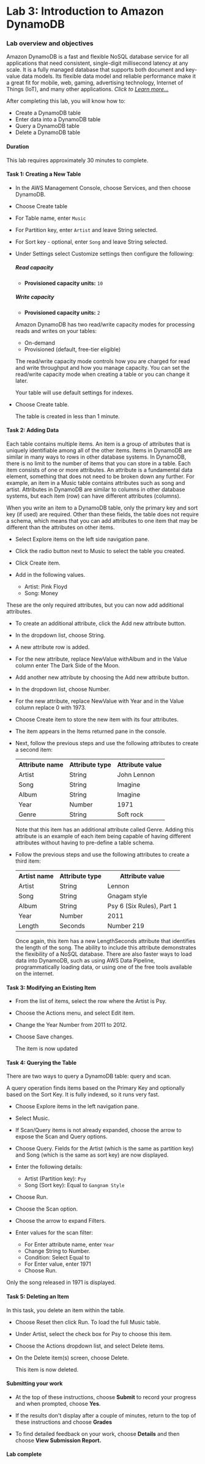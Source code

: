 #   Lab 3: Introduction to Amazon DynamoDB

### Lab overview and objectives

Amazon DynamoDB is a fast and flexible NoSQL database service for all applications that need consistent, single-digit millisecond latency at any scale. It is a fully managed database that supports both document and key-value data models. Its flexible data model and reliable performance make it a great fit for mobile, web, gaming, advertising technology, Internet of Things (IoT), and many other applications. _Click to [Learn more...](https://awseducate.instructure.com/courses/768/assignments/3147?module_item_id=13565)_

After completing this lab, you will know how to:

+   Create a DynamoDB table
+   Enter data into a DynamoDB table
+   Query a DynamoDB table
+   Delete a DynamoDB table

####   Duration
This lab requires approximately 30 minutes to complete.

####    Task 1: Creating a New Table

+   In the AWS Management Console, choose Services, and then choose DynamoDB.

+   Choose Create table
+   For Table name, enter `Music`
+   For Partition key, enter `Artist` and leave String selected.
+   For Sort key - optional, enter `Song` and leave String selected.
+   Under Settings select Customize settings then configure the following:

    #####   Read capacity
    +   <b>Provisioned capacity units:</b> `10`

    #####   Write capacity
    +   <b>Provisioned capacity units:</b> `2`

    Amazon DynamoDB has two read/write capacity modes for processing reads and writes on your tables:

    +   On-demand
    +   Provisioned (default, free-tier eligible)

    The read/write capacity mode controls how you are charged for read and write throughput and how you manage capacity. You can set the read/write capacity mode when creating a table or you can change it later.

    Your table will use default settings for indexes.

+   Choose Create table.
            
    The table is created in less than 1 minute.

####    Task 2: Adding Data

Each table contains multiple items. An item is a group of attributes that is uniquely identifiable among all of the other items. Items in DynamoDB are similar in many ways to rows in other database systems. In DynamoDB, there is no limit to the number of items that you can store in a table.
Each item consists of one or more attributes. An attribute is a fundamental data element, something that does not need to be broken down any further. For example, an item in a Music table contains attributes such as song and artist. Attributes in DynamoDB are similar to columns in other database systems, but each item (row) can have different attributes (columns).

When you write an item to a DynamoDB table, only the primary key and sort key (if used) are required.  Other than these fields, the table does not require a schema, which means that you can add attributes to one item that may be different than the attributes on other items.
+   Select Explore items on the left side navigation pane.

+   Click the radio button next to Music to select the table you created.

+   Click Create item.

+   Add in the following values.

    +   Artist: Pink Floyd
    +   Song: Money

These are the only required attributes, but you can now add additional attributes.
+   To create an additional attribute, click the Add new attribute button.

+   In the dropdown list, choose String.

+   A new attribute row is added.

+   For the new attribute, replace NewValue withAlbum and in the Value column enter The Dark Side of the Moon.

+   Add another new attribute by choosing the Add new attribute button.
+   In the dropdown list, choose Number.

+   For the new attribute, replace NewValue with Year and in the Value column replace 0 with 1973.
+   Choose Create item to store the new item with its four attributes.


+   The item appears in the Items returned pane in the console.
+   Next, follow the previous steps and use the following attributes to create a second item:
    <table>
    <tr>
    <th>Attribute name</td>
    <th>Attribute type</td>
    <th>Attribute value</td>
    </tr>

    <tr>
    <td>Artist</td>
    <td>String</td>
    <td>John Lennon</td>
    </tr>

    <tr>
    <td>Song</td>
    <td>String</td>
    <td>Imagine</td>
    </tr>

    <tr>
    <td>Album</td>
    <td>String</td>
    <td>Imagine</td>
    </tr>

    <tr>
    <td>Year</td>
    <td>Number</td>
    <td>1971</td>
    </tr>

    <tr>
    <td>Genre</td>
    <td>String</td>
    <td>Soft rock</td>
    </tr>

    </table>


    Note that this item has an additional attribute called Genre. Adding this attribute is an example of each item being capable of having different attributes without having to pre-define a table schema.

+   Follow the previous steps and use the following attributes to create a third item:
    <table>
    <tr>
    <th>Artist name</td>
    <th>Attribute type</td>
    <th>Attribute value</td>
    </tr>

    <tr>
    <td>Artist</td>
    <td>String</td>
    <td>Lennon</td>
    </tr>

    <tr>
    <td>Song</td>
    <td>String</td>
    <td>Gnagam style</td>
    </tr>

    <tr>
    <td>Album</td>
    <td>String</td>
    <td>Psy 6 (Six Rules), Part 1</td>
    </tr>

    <tr>
    <td>Year</td>
    <td>Number</td>
    <td>2011</td>
    </tr>

    <tr>
    <td>Length</td>
    <td>Seconds</td>
    <td>Number 219</td>
    </tr>

    </table>

    Once again, this item has a new LengthSeconds attribute that identifies the length of the song. The ability to include this attribute demonstrates the flexibility of a NoSQL database.
    There are also faster ways to load data into DynamoDB, such as using AWS Data Pipeline, programmatically loading data, or using one of the free tools available on the internet.

####    Task 3: Modifying an Existing Item

+   From the list of items, select the row where the Artist is Psy.

+   Choose the Actions menu, and select Edit item.

+   Change the Year Number from 2011 to 2012.
+   Choose Save changes.

    The item is now updated

####    Task 4: Querying the Table

There are two ways to query a DynamoDB table: query and scan.

A query operation finds items based on the Primary Key and optionally based on the Sort Key. It is fully indexed, so it runs very fast.

+   Choose Explore items in the left navigation pane.
+   Select Music.
+   If Scan/Query items is not already expanded, choose the arrow  to expose the Scan and Query options.
+   Choose Query.
    Fields for the Artist (which is the same as partition key) and Song (which is the same as sort key) are now displayed.

+   Enter the following details:
    +   Artist (Partition key): `Psy`
    +   Song (Sort key): Equal to `Gangnam Style`
+   Choose Run.
+   Choose the Scan option.
+   Choose the arrow  to expand Filters.
+   Enter values for the scan filter:

    +   For Enter attribute name, enter `Year`
    +   Change String to Number.
    +   Condition: Select Equal to
    +   For Enter value, enter 1971
    +   Choose Run.

Only the song released in 1971 is displayed.

####    Task 5: Deleting an Item

In this task, you delete an item within the table.

+   Choose Reset then click Run. To load the full Music table.
+   Under Artist, select the check box for Psy to choose this item.
+   Choose the Actions dropdown list, and select Delete items.
+   On the Delete item(s) screen, choose Delete.

    This item is now deleted.

####    Submitting your work

+   At the top of these instructions, choose <b>Submit</b> to record your progress and when prompted, choose <b>Yes</b>. 
     
+   If the results don't display after a couple of minutes, return to the top of these instructions and choose <b>Grades</b> 

+   To find detailed feedback on your work, choose <b>Details</b> and then choose <b>View Submission Report<b>.

####    Lab complete 